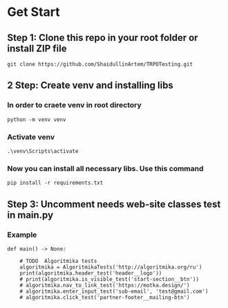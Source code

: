<h1>
  Get Start
</h1>

<h2>
  Step 1: Clone this repo in your root folder or install ZIP file
</h2>

```
git clone https://github.com/ShaidullinArtem/TRPOTesting.git
```

<h2>
    2 Step: Create venv and installing libs
</h2>
<h3>
  In order to craete venv in root directory
</h3>

```
python -m venv venv
```

<h3>
  Activate venv
</h3>

```
.\venv\Scripts\activate
```

<h3>
  Now you can install all necessary libs. Use this command 
</h3>

```
pip install -r requirements.txt
```

<h2>
  Step 3: Uncomment needs web-site classes test in main.py
</h2>

<h3>Example</h3>

```
def main() -> None:

    # TODO  Algoritmika tests
    algoritmika = AlgoritmikaTests('http://algoritmika.org/ru')
    print(algoritmika.header_test('header__logo'))
    # print(algoritmika.is_visible_test('start-section__btn'))
    # algoritmika.nav_to_link_test('https://motka.design/')
    # algoritmika.enter_input_test('sub-email', 'test@gmail.com')
    # algoritmika.click_test('partner-footer__mailing-btn')
```



